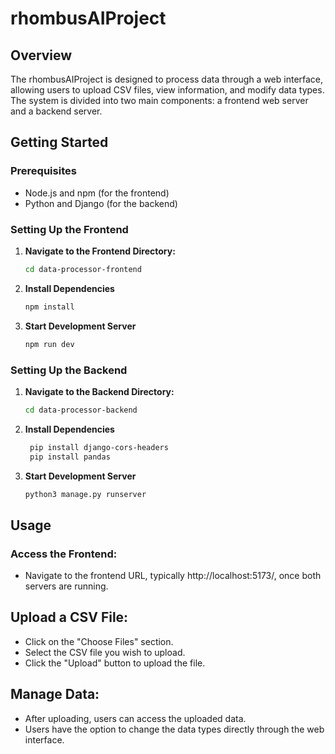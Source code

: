 # rhombusAIProject

## Overview
The rhombusAIProject is designed to process data through a web interface, allowing users to upload CSV files, view information, and modify data types. The system is divided into two main components: a frontend web server and a backend server.

## Getting Started

### Prerequisites
- Node.js and npm (for the frontend)
- Python and Django (for the backend)

### Setting Up the Frontend

1. **Navigate to the Frontend Directory:**
   ```bash
   cd data-processor-frontend
   ```

2. **Install Dependencies**
   ```bash
   npm install
   ```
3. **Start Development Server**
   ```bash
   npm run dev
   ```

### Setting Up the Backend

1. **Navigate to the Backend Directory:**
   ```bash
   cd data-processor-backend
   ```

2. **Install Dependencies**
   ```bash
    pip install django-cors-headers
    pip install pandas
   ```
3. **Start Development Server**
   ```bash
   python3 manage.py runserver
   ```


## Usage

### Access the Frontend:
- Navigate to the frontend URL, typically http://localhost:5173/, once both servers are running.

## Upload a CSV File:
- Click on the "Choose Files" section.
- Select the CSV file you wish to upload.
- Click the "Upload" button to upload the file.

## Manage Data:
- After uploading, users can access the uploaded data.
- Users have the option to change the data types directly through the web interface.